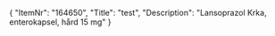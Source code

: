 {
  "ItemNr": "164650",
  "Title": "test",
  "Description": "Lansoprazol Krka, enterokapsel, hård 15 mg"
}